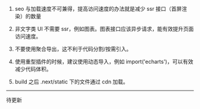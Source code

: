 1. seo 与加载速度不可兼得，提高访问速度的办法就是减少 ssr 接口（首屏渲染）的数量

2. 非文字类 UI 不需要 ssr，例如图表。图表接口应该异步请求，能有效提升页面访问速度。

3. 不要使用聚合导出，这不利于代码分割/按需引入。

4. 使用重型插件的时候，建议使用动态导入，例如 import('echarts')，可以有效减少代码体积。

5. build 之后 .next/static 下的文件通过 cdn 加载。

---

待更新
